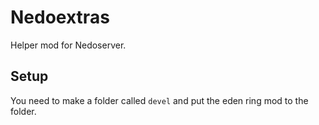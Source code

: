 # Nedoextras
Helper mod for Nedoserver.

## Setup
You need to make a folder called `devel` and put the eden ring mod to the folder.  